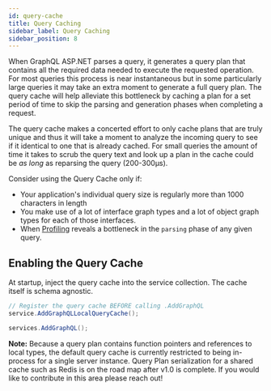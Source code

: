 ```yaml
---
id: query-cache
title: Query Caching
sidebar_label: Query Caching
sidebar_position: 8
---
```


When GraphQL ASP.NET parses a query, it generates a query plan that contains all the required data needed to execute the requested operation. For most queries this process is near instantaneous but in some particularly large queries it may take an extra moment to generate a full query plan. The query cache will help alleviate this bottleneck by caching a plan for a set period of time to skip the parsing and generation phases when completing a request.

The query cache makes a concerted effort to only cache plans that are truly unique and thus it will take a moment to analyze the incoming query to see if it identical to one that is already cached. For small queries the amount of time it takes to scrub the query text and look up a plan in the cache could be _as long_ as reparsing the query (200-300μs).

Consider using the Query Cache only if:

-   Your application's individual query size is regularly more than 1000 characters in length
-   You make use of a lot of interface graph types and a lot of object graph types for each of those interfaces.
-   When [Profiling](../execution/metrics) reveals a bottleneck in the `parsing` phase of any given query.

## Enabling the Query Cache

At startup, inject the query cache into the service collection. The cache itself is schema agnostic.

```csharp title="Startup Code"
// Register the query cache BEFORE calling .AddGraphQL
service.AddGraphQLLocalQueryCache();

services.AddGraphQL();
```

**Note:** Because a query plan contains function pointers and references to local types, the default query cache is currently restricted to being in-process for a single server instance. Query Plan serialization for a shared cache such as Redis is on the road map after v1.0 is complete. If you would like to contribute in this area please reach out!
